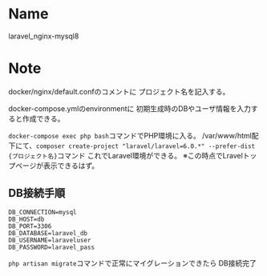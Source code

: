 # Name
laravel_nginx-mysql8

# Note
docker/nginx/default.confのコメントに
プロジェクト名を記入する。

docker-compose.ymlのenvironmentに
初期生成時のDBやユーザ情報を入力すると作成できる。

`docker-compose exec php bash`コマンドでPHP環境に入る。
/var/www/html配下にて、`composer create-project "laravel/laravel=6.0.*" --prefer-dist {プロジェクト名}`コマンド
これでLaravel環境ができる。
※この時点でLravelトップページが表示できるはず。

## DB接続手順
```
DB_CONNECTION=mysql
DB_HOST=db
DB_PORT=3306
DB_DATABASE=laravel_db
DB_USERNAME=laraveluser
DB_PASSWORD=laravel_pass
```

`php artisan migrate`コマンドで正常にマイグレーションできたら
DB接続完了
